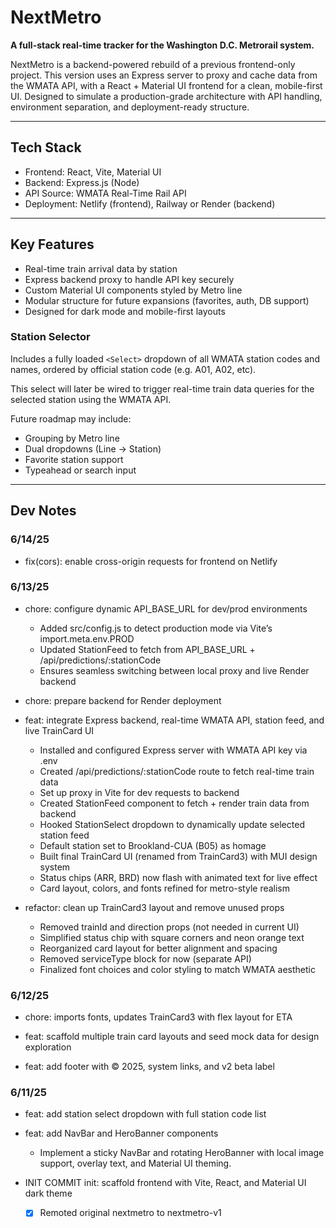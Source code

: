 # NextMetro

**A full-stack real-time tracker for the Washington D.C. Metrorail system.**

NextMetro is a backend-powered rebuild of a previous frontend-only project. This version uses an Express server to proxy and cache data from the WMATA API, with a React + Material UI frontend for a clean, mobile-first UI. Designed to simulate a production-grade architecture with API handling, environment separation, and deployment-ready structure.

---

## Tech Stack

- Frontend: React, Vite, Material UI
- Backend: Express.js (Node)
- API Source: WMATA Real-Time Rail API
- Deployment: Netlify (frontend), Railway or Render (backend)

---

## Key Features

- Real-time train arrival data by station
- Express backend proxy to handle API key securely
- Custom Material UI components styled by Metro line
- Modular structure for future expansions (favorites, auth, DB support)
- Designed for dark mode and mobile-first layouts

### Station Selector

Includes a fully loaded `<Select>` dropdown of all WMATA station codes and names, ordered by official station code (e.g. A01, A02, etc).

This select will later be wired to trigger real-time train data queries for the selected station using the WMATA API.

Future roadmap may include:

- Grouping by Metro line
- Dual dropdowns (Line → Station)
- Favorite station support
- Typeahead or search input

---

## Dev Notes

### 6/14/25

- fix(cors): enable cross-origin requests for frontend on Netlify

### 6/13/25

- chore: configure dynamic API_BASE_URL for dev/prod environments

  - Added src/config.js to detect production mode via Vite’s import.meta.env.PROD
  - Updated StationFeed to fetch from API_BASE_URL + /api/predictions/:stationCode
  - Ensures seamless switching between local proxy and live Render backend

- chore: prepare backend for Render deployment

- feat: integrate Express backend, real-time WMATA API, station feed, and live TrainCard UI

  - Installed and configured Express server with WMATA API key via .env
  - Created /api/predictions/:stationCode route to fetch real-time train data
  - Set up proxy in Vite for dev requests to backend
  - Created StationFeed component to fetch + render train data from backend
  - Hooked StationSelect dropdown to dynamically update selected station feed
  - Default station set to Brookland-CUA (B05) as homage
  - Built final TrainCard UI (renamed from TrainCard3) with MUI design system
  - Status chips (ARR, BRD) now flash with animated text for live effect
  - Card layout, colors, and fonts refined for metro-style realism

- refactor: clean up TrainCard3 layout and remove unused props

  - Removed trainId and direction props (not needed in current UI)
  - Simplified status chip with square corners and neon orange text
  - Reorganized card layout for better alignment and spacing
  - Removed serviceType block for now (separate API)
  - Finalized font choices and color styling to match WMATA aesthetic

### 6/12/25

- chore: imports fonts, updates TrainCard3 with flex layout for ETA

- feat: scaffold multiple train card layouts and seed mock data for design exploration

- feat: add footer with © 2025, system links, and v2 beta label

### 6/11/25

- feat: add station select dropdown with full station code list

- feat: add NavBar and HeroBanner components
  - Implement a sticky NavBar and rotating HeroBanner with local image support, overlay text, and Material UI theming.

- INIT COMMIT init: scaffold frontend with Vite, React, and Material UI dark theme
  - [x] Remoted original nextmetro to nextmetro-v1
